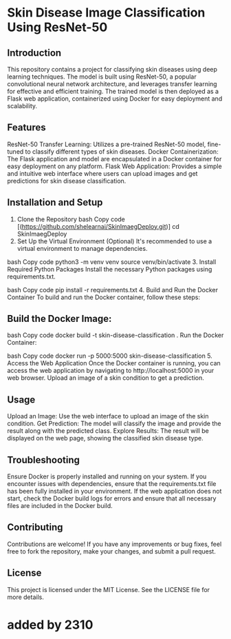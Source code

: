 # Skin Disease Image Classification Using ResNet-50

## Introduction
This repository contains a project for classifying skin diseases using deep learning techniques. The model is built using ResNet-50, a popular convolutional neural network architecture, and leverages transfer learning for effective and efficient training. The trained model is then deployed as a Flask web application, containerized using Docker for easy deployment and scalability.

## Features
ResNet-50 Transfer Learning: Utilizes a pre-trained ResNet-50 model, fine-tuned to classify different types of skin diseases.
Docker Containerization: The Flask application and model are encapsulated in a Docker container for easy deployment on any platform.
Flask Web Application: Provides a simple and intuitive web interface where users can upload images and get predictions for skin disease classification.

## Installation and Setup
1. Clone the Repository
bash
Copy code
[(https://github.com/shelearnai/SkinImaegDeploy.git)]
cd SkinImaegDeploy
2. Set Up the Virtual Environment (Optional)
It's recommended to use a virtual environment to manage dependencies.

bash
Copy code
python3 -m venv venv
source venv/bin/activate
3. Install Required Python Packages
Install the necessary Python packages using requirements.txt.

bash
Copy code
pip install -r requirements.txt
4. Build and Run the Docker Container
To build and run the Docker container, follow these steps:

## Build the Docker Image:

bash
Copy code
docker build -t skin-disease-classification .
Run the Docker Container:

bash
Copy code
docker run -p 5000:5000 skin-disease-classification
5. Access the Web Application
Once the Docker container is running, you can access the web application by navigating to http://localhost:5000 in your web browser. Upload an image of a skin condition to get a prediction.

## Usage
Upload an Image: Use the web interface to upload an image of the skin condition.
Get Prediction: The model will classify the image and provide the result along with the predicted class.
Explore Results: The result will be displayed on the web page, showing the classified skin disease type.
## Troubleshooting
Ensure Docker is properly installed and running on your system.
If you encounter issues with dependencies, ensure that the requirements.txt file has been fully installed in your environment.
If the web application does not start, check the Docker build logs for errors and ensure that all necessary files are included in the Docker build.
## Contributing
Contributions are welcome! If you have any improvements or bug fixes, feel free to fork the repository, make your changes, and submit a pull request.

## License
This project is licensed under the MIT License. See the LICENSE file for more details.


# added by 2310
